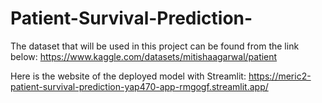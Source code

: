 # Patient-Survival-Prediction-

The dataset that will be used in this project can be found from the link below:
https://www.kaggle.com/datasets/mitishaagarwal/patient




Here is the website of the deployed model with Streamlit: 
https://meric2-patient-survival-prediction-yap470-app-rmgogf.streamlit.app/
